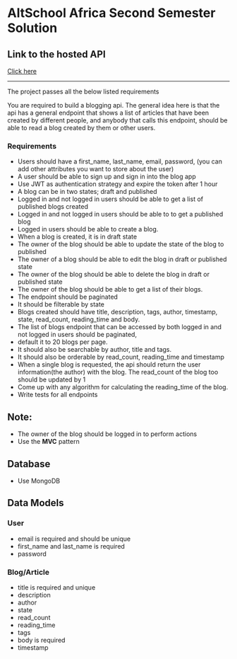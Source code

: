 # AltSchool Africa Second Semester Solution

## Link to the hosted API 
[Click here](https://google.com)

___
The project passes all the below listed requirements

You are required to build a blogging api. The general idea here is that the api has a general endpoint that shows a list of articles that have been created by different people, and anybody that calls this endpoint, should be able to read a blog created by them or other users.

### Requirements
* Users should have a first_name, last_name, email, password, (you can add other attributes you want to store about the user)
* A user should be able to sign up and sign in into the blog app
* Use JWT as authentication strategy and expire the token after 1 hour
* A blog can be in two states; draft and published
* Logged in and not logged in users should be able to get a list of published blogs created
* Logged in and not logged in users should be able to to get a published blog
* Logged in users should be able to create a blog.
* When a blog is created, it is in draft state
* The owner of the blog should be able to update the state of the blog to published
* The owner of a blog should be able to edit the blog in draft or published state
* The owner of the blog should be able to delete the blog in draft or published state
* The owner of the blog should be able to get a list of their blogs. 
* The endpoint should be paginated
* It should be filterable by state
* Blogs created should have title, description, tags, author, timestamp, state, read_count, reading_time and body.
* The list of blogs endpoint that can be accessed by both logged in and not logged in users should be paginated, 
* default it to 20 blogs per page. 
* It should also be searchable by author, title and tags.
* It should also be orderable by read_count, reading_time and timestamp
* When a single blog is requested, the api should return the user information(the author) with the blog. The read_count of the blog too should be updated by 1
* Come up with any algorithm for calculating the reading_time of the blog.
* Write tests for all endpoints

## Note:
* The owner of the blog should be logged in to perform actions
* Use the **MVC** pattern

## Database
* Use MongoDB

## Data Models
### User 
- email is required and should be unique
- first_name and last_name is required
- password

### Blog/Article
- title is required and unique
- description
- author
- state
- read_count
- reading_time
- tags
- body is required
- timestamp
